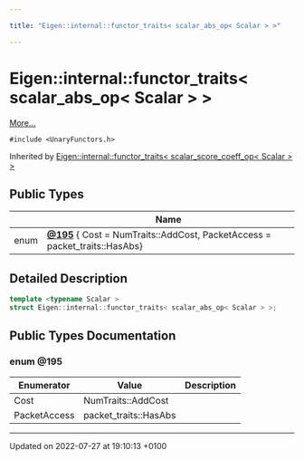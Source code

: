 ```yaml
---

title: "Eigen::internal::functor_traits< scalar_abs_op< Scalar > >"

---
```


# Eigen::internal::functor_traits< scalar_abs_op< Scalar > >



 [More...](#detailed-description)


`#include <UnaryFunctors.h>`

Inherited by [Eigen::internal::functor_traits< scalar_score_coeff_op< Scalar > >](http://example.org/classes/structeigen_1_1internal_1_1functor__traits_3_01scalar__score__coeff__op_3_01scalar_01_4_01_4/)

## Public Types

|                | Name           |
| -------------- | -------------- |
| enum| **[@195](http://example.org/classes/structeigen_1_1internal_1_1functor__traits_3_01scalar__abs__op_3_01scalar_01_4_01_4/#enum-@195)** { Cost = NumTraits<Scalar>::AddCost, PacketAccess = packet_traits<Scalar>::HasAbs} |

## Detailed Description

```cpp
template <typename Scalar >
struct Eigen::internal::functor_traits< scalar_abs_op< Scalar > >;
```

## Public Types Documentation

### enum @195

| Enumerator | Value | Description |
| ---------- | ----- | ----------- |
| Cost | NumTraits<Scalar>::AddCost|   |
| PacketAccess | packet_traits<Scalar>::HasAbs|   |




-------------------------------

Updated on 2022-07-27 at 19:10:13 +0100